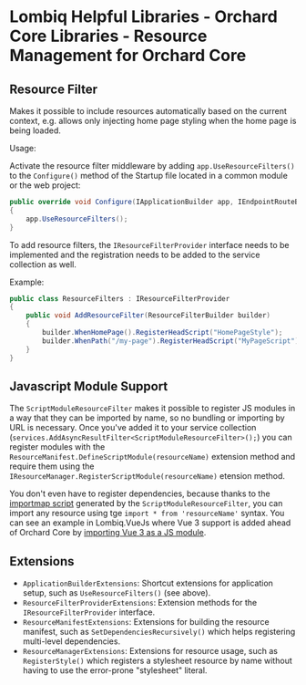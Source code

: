 # Lombiq Helpful Libraries - Orchard Core Libraries - Resource Management for Orchard Core

## Resource Filter

Makes it possible to include resources automatically based on the current context, e.g. allows only injecting home page styling when the home page is being loaded.

Usage:

Activate the resource filter middleware by adding `app.UseResourceFilters()` to the `Configure()` method of the Startup file located in a common module or the web project:

```C#
public override void Configure(IApplicationBuilder app, IEndpointRouteBuilder routes, IServiceProvider serviceProvider)
{
    app.UseResourceFilters();
}
```

To add resource filters, the `IResourceFilterProvider` interface needs to be implemented and the registration needs to be added to the service collection as well.

Example:

```C#
public class ResourceFilters : IResourceFilterProvider
{
    public void AddResourceFilter(ResourceFilterBuilder builder)
    {
        builder.WhenHomePage().RegisterHeadScript("HomePageStyle");
        builder.WhenPath("/my-page").RegisterHeadScript("MyPageScript");
    }
}
```

## Javascript Module Support

The `ScriptModuleResourceFilter` makes it possible to register JS modules in a way that they can be imported by name, so no bundling or importing by URL is necessary. Once you've added it to your service collection (`services.AddAsyncResultFilter<ScriptModuleResourceFilter>();`) you can register modules with the `ResourceManifest.DefineScriptModule(resourceName)` extension method and require them using the `IResourceManager.RegisterScriptModule(resourceName)` etension method.

You don't even have to register dependencies, because thanks to the [importmap script](https://developer.mozilla.org/en-US/docs/Web/HTML/Element/script/type/importmap) generated by the `ScriptModuleResourceFilter`, you can import any resource using tge `import * from 'resourceName'` syntax. You can see an example in Lombiq.VueJs where Vue 3 support is added ahead of Orchard Core by [importing Vue 3 as a JS module](https://github.com/Lombiq/Orchard-Vue.js/blob/dev/Lombiq.VueJs/Assets/Scripts/vue-component-app.mjs#L1C4-L1C4).


## Extensions

- `ApplicationBuilderExtensions`: Shortcut extensions for application setup, such as `UseResourceFilters()` (see above).
- `ResourceFilterProviderExtensions`: Extension methods for the `IResourceFilterProvider` interface.
- `ResourceManifestExtensions`: Extensions for building the resource manifest, such as `SetDependenciesRecursively()` which helps registering multi-level dependencies.
- `ResourceManagerExtensions`: Extensions for resource usage, such as `RegisterStyle()` which registers a stylesheet resource by name without having to use the error-prone "stylesheet" literal.
